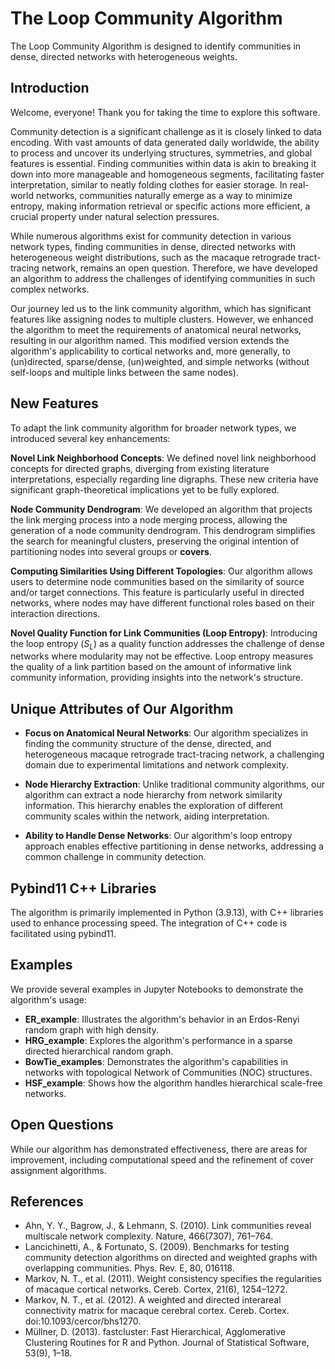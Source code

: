 # The Loop Community Algorithm

The Loop Community Algorithm is designed to identify communities in dense, directed networks with heterogeneous weights.

## Introduction

Welcome, everyone! Thank you for taking the time to explore this software.

Community detection is a significant challenge as it is closely linked to data encoding. With vast amounts of data generated daily worldwide, the ability to process and uncover its underlying structures, symmetries, and global features is essential. Finding communities within data is akin to breaking it down into more manageable and homogeneous segments, facilitating faster interpretation, similar to neatly folding clothes for easier storage. In real-world networks, communities naturally emerge as a way to minimize entropy, making information retrieval or specific actions more efficient, a crucial property under natural selection pressures.

While numerous algorithms exist for community detection in various network types, finding communities in dense, directed networks with heterogeneous weight distributions, such as the macaque retrograde tract-tracing network, remains an open question. Therefore, we have developed an algorithm to address the challenges of identifying communities in such complex networks.

Our journey led us to the link community algorithm, which has significant features like assigning nodes to multiple clusters. However, we enhanced the algorithm to meet the requirements of anatomical neural networks, resulting in our algorithm named. This modified version extends the algorithm's applicability to cortical networks and, more generally, to (un)directed, sparse/dense, (un)weighted, and simple networks (without self-loops and multiple links between the same nodes).

## New Features

To adapt the link community algorithm for broader network types, we introduced several key enhancements:

**Novel Link Neighborhood Concepts**: We defined novel link neighborhood concepts for directed graphs, diverging from existing literature interpretations, especially regarding line digraphs. These new criteria have significant graph-theoretical implications yet to be fully explored.

**Node Community Dendrogram**: We developed an algorithm that projects the link merging process into a node merging process, allowing the generation of a node community dendrogram. This dendrogram simplifies the search for meaningful clusters, preserving the original intention of partitioning nodes into several groups or **covers**.

**Computing Similarities Using Different Topologies**: Our algorithm allows users to determine node communities based on the similarity of source and/or target connections. This feature is particularly useful in directed networks, where nodes may have different functional roles based on their interaction directions.

**Novel Quality Function for Link Communities (Loop Entropy)**: Introducing the loop entropy ($S_{L}$) as a quality function addresses the challenge of dense networks where modularity may not be effective. Loop entropy measures the quality of a link partition based on the amount of informative link community information, providing insights into the network's structure.

## Unique Attributes of Our Algorithm

- **Focus on Anatomical Neural Networks**: Our algorithm specializes in finding the community structure of the dense, directed, and heterogeneous macaque retrograde tract-tracing network, a challenging domain due to experimental limitations and network complexity.

- **Node Hierarchy Extraction**: Unlike traditional community algorithms, our algorithm can extract a node hierarchy from network similarity information. This hierarchy enables the exploration of different community scales within the network, aiding interpretation.

- **Ability to Handle Dense Networks**: Our algorithm's loop entropy approach enables effective partitioning in dense networks, addressing a common challenge in community detection.

## Pybind11 C++ Libraries

The algorithm is primarily implemented in Python (3.9.13), with C++ libraries used to enhance processing speed. The integration of C++ code is facilitated using pybind11.

## Examples

We provide several examples in Jupyter Notebooks to demonstrate the algorithm's usage:

- **ER_example**: Illustrates the algorithm's behavior in an Erdos-Renyi random graph with high density.
- **HRG_example**: Explores the algorithm's performance in a sparse directed hierarchical random graph.
- **BowTie_examples**: Demonstrates the algorithm's capabilities in networks with topological Network of Communities (NOC) structures.
- **HSF_example**: Shows how the algorithm handles hierarchical scale-free networks.

## Open Questions

While our algorithm has demonstrated effectiveness, there are areas for improvement, including computational speed and the refinement of cover assignment algorithms.

## References

- Ahn, Y. Y., Bagrow, J., & Lehmann, S. (2010). Link communities reveal multiscale network complexity. Nature, 466(7307), 761–764.
- Lancichinetti, A., & Fortunato, S. (2009). Benchmarks for testing community detection algorithms on directed and weighted graphs with overlapping communities. Phys. Rev. E, 80, 016118.
- Markov, N. T., et al. (2011). Weight consistency specifies the regularities of macaque cortical networks. Cereb. Cortex, 21(6), 1254–1272.
- Markov, N. T., et al. (2012). A weighted and directed interareal connectivity matrix for macaque cerebral cortex. Cereb. Cortex. doi:10.1093/cercor/bhs1270.
- Müllner, D. (2013). fastcluster: Fast Hierarchical, Agglomerative Clustering Routines for R and Python. Journal of Statistical Software, 53(9), 1–18.